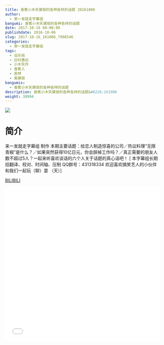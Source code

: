 ```yaml
---
title: 香蕉小木矢黛丽的各种各样的话题 20161006
author: 
  - 来一发就走字幕组
bangumi: 香蕉小木矢黛丽的各种各样的话题
date: 2017-10-16 00:00:00
publishdate: 2016-10-06
slug: 2017-10-16_161006_7908546
categories: 
  - 来一发就走字幕组
tags: 
  - 设乐统
  - 日村勇纪
  - 小木矢作
  - 香蕉人
  - 若林
  - 奥黛丽
bangumis: 
  - 香蕉小木矢黛丽的各种各样的话题
description: 香蕉小木矢黛丽的各种各样的话题&#8226;161006
weight: 38994
---
```


![](https://i.imgur.com/rENg1U0.jpg)

# 简介  
来一发就走字幕组 制作 本期主要话题：给恋人制造惊喜的公司／热议料理“无限青椒”是什么？／如果突然获得10亿日元，你会辞掉工作吗？／真正需要的朋友人数不超过5人？一起来听喜欢谈话的六个人关于话题的真心话吧！
[ 本字幕组长期招翻译、校对、时间轴、压制   QQ群号：431318334 欢迎喜欢搞笑艺人的小伙伴和我们一起玩（聊）耍 （天）]


  [BILIBILI](https://www.bilibili.com/video/av7908546/)


<div class="vcontainer">  <iframe class='video' src="//www.bilibili.com/blackboard/player.html?aid=7908546" width="100%" height="500" frameborder="0" allowfullscreen="allowfullscreen"></iframe></div>

